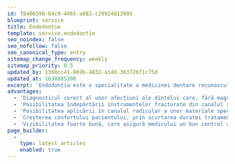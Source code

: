 ```yaml
---
id: f8406590-64c9-4465-a082-c29924812695
blueprint: service
title: Endodonție
template: service.endodontie
seo_noindex: false
seo_nofollow: false
seo_canonical_type: entry
sitemap_change_frequency: weekly
sitemap_priority: 0.5
updated_by: 1360cc41-869b-4832-a14b-363726f1c75d
updated_at: 1638885308
excerpt: 'Endodonția este o specialitate a medicinei dentare recunoscută în mai multe țări din Europa și Statele Unite ale Americii începând cu anul 1967, care se ocupă cu studiul pulpei dentare umane și a țesutului periapical.'
advantages:
  - 'Diagnosticul corect al unor afecțiuni ale dintelui care, fără magnificație, nu pot fi identificate:fracturi radiculare longitudinale, perforații, fisuri;'
  - 'Posibilitatea îndepărtării instrumentelor fracturate din canalul radicular;'
  - 'Posibilitatea aplicării în canalul radicular a unor materiale special ( MTA, Bioceramics) , a căror manipulare necesită o vizibilitate foarte bună;'
  - 'Creșterea confortului pacientului, prin scurtarea duratei tratamentului;'
  - 'Vizibilitatea foarte bună, care asigură medicului un bun control al manoperei efectuate.'
page_builder:
  -
    type: latest_articles
    enabled: true
---
```

